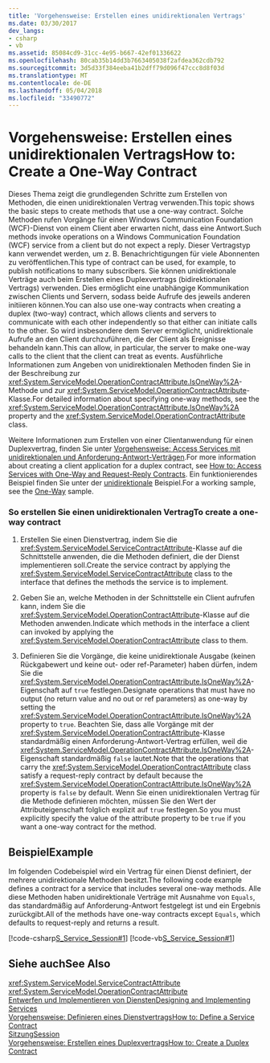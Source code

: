 ```yaml
---
title: 'Vorgehensweise: Erstellen eines unidirektionalen Vertrags'
ms.date: 03/30/2017
dev_langs:
- csharp
- vb
ms.assetid: 85084cd9-31cc-4e95-b667-42ef01336622
ms.openlocfilehash: 80cab35b14dd3b7663405038f2afdea362cdb792
ms.sourcegitcommit: 3d5d33f384eeba41b2dff79d096f47ccc8d8f03d
ms.translationtype: MT
ms.contentlocale: de-DE
ms.lasthandoff: 05/04/2018
ms.locfileid: "33490772"
---
```

# <a name="how-to-create-a-one-way-contract"></a><span data-ttu-id="770e1-102">Vorgehensweise: Erstellen eines unidirektionalen Vertrags</span><span class="sxs-lookup"><span data-stu-id="770e1-102">How to: Create a One-Way Contract</span></span>
<span data-ttu-id="770e1-103">Dieses Thema zeigt die grundlegenden Schritte zum Erstellen von Methoden, die einen unidirektionalen Vertrag verwenden.</span><span class="sxs-lookup"><span data-stu-id="770e1-103">This topic shows the basic steps to create methods that use a one-way contract.</span></span> <span data-ttu-id="770e1-104">Solche Methoden rufen Vorgänge für einen Windows Communication Foundation (WCF)-Dienst von einem Client aber erwarten nicht, dass eine Antwort.</span><span class="sxs-lookup"><span data-stu-id="770e1-104">Such methods invoke operations on a Windows Communication Foundation (WCF) service from a client but do not expect a reply.</span></span> <span data-ttu-id="770e1-105">Dieser Vertragstyp kann verwendet werden, um z.&#160;B. Benachrichtigungen für viele Abonnenten zu veröffentlichen.</span><span class="sxs-lookup"><span data-stu-id="770e1-105">This type of contract can be used, for example, to publish notifications to many subscribers.</span></span> <span data-ttu-id="770e1-106">Sie können unidirektionale Verträge auch beim Erstellen eines Duplexvertrags (bidirektionalen Vertrags) verwenden. Dies ermöglicht eine unabhängige Kommunikation zwischen Clients und Servern, sodass beide Aufrufe des jeweils anderen initiieren können.</span><span class="sxs-lookup"><span data-stu-id="770e1-106">You can also use one-way contracts when creating a duplex (two-way) contract, which allows clients and servers to communicate with each other independently so that either can initiate calls to the other.</span></span> <span data-ttu-id="770e1-107">So wird insbesondere dem Server ermöglicht, unidirektionale Aufrufe an den Client durchzuführen, die der Client als Ereignisse behandeln kann.</span><span class="sxs-lookup"><span data-stu-id="770e1-107">This can allow, in particular, the server to make one-way calls to the client that the client can treat as events.</span></span> <span data-ttu-id="770e1-108">Ausführliche Informationen zum Angeben von unidirektionalen Methoden finden Sie in der Beschreibung zur <xref:System.ServiceModel.OperationContractAttribute.IsOneWay%2A>-Methode und zur <xref:System.ServiceModel.OperationContractAttribute>-Klasse.</span><span class="sxs-lookup"><span data-stu-id="770e1-108">For detailed information about specifying one-way methods, see the <xref:System.ServiceModel.OperationContractAttribute.IsOneWay%2A> property and the <xref:System.ServiceModel.OperationContractAttribute> class.</span></span>  
  
 <span data-ttu-id="770e1-109">Weitere Informationen zum Erstellen von einer Clientanwendung für einen Duplexvertrag, finden Sie unter [Vorgehensweise: Access Services mit unidirektionalen und Anforderung-Antwort-Verträgen](../../../../docs/framework/wcf/feature-details/how-to-access-wcf-services-with-one-way-and-request-reply-contracts.md).</span><span class="sxs-lookup"><span data-stu-id="770e1-109">For more information about creating a client application for a duplex contract, see [How to: Access Services with One-Way and Request-Reply Contracts](../../../../docs/framework/wcf/feature-details/how-to-access-wcf-services-with-one-way-and-request-reply-contracts.md).</span></span> <span data-ttu-id="770e1-110">Ein funktionierendes Beispiel finden Sie unter der [unidirektionale](../../../../docs/framework/wcf/samples/one-way.md) Beispiel.</span><span class="sxs-lookup"><span data-stu-id="770e1-110">For a working sample, see the [One-Way](../../../../docs/framework/wcf/samples/one-way.md) sample.</span></span>  
  
### <a name="to-create-a-one-way-contract"></a><span data-ttu-id="770e1-111">So erstellen Sie einen unidirektionalen Vertrag</span><span class="sxs-lookup"><span data-stu-id="770e1-111">To create a one-way contract</span></span>  
  
1.  <span data-ttu-id="770e1-112">Erstellen Sie einen Dienstvertrag, indem Sie die <xref:System.ServiceModel.ServiceContractAttribute>-Klasse auf die Schnittstelle anwenden, die die Methoden definiert, die der Dienst implementieren soll.</span><span class="sxs-lookup"><span data-stu-id="770e1-112">Create the service contract by applying the <xref:System.ServiceModel.ServiceContractAttribute> class to the interface that defines the methods the service is to implement.</span></span>  
  
2.  <span data-ttu-id="770e1-113">Geben Sie an, welche Methoden in der Schnittstelle ein Client aufrufen kann, indem Sie die <xref:System.ServiceModel.OperationContractAttribute>-Klasse auf die Methoden anwenden.</span><span class="sxs-lookup"><span data-stu-id="770e1-113">Indicate which methods in the interface a client can invoked by applying the <xref:System.ServiceModel.OperationContractAttribute> class to them.</span></span>  
  
3.  <span data-ttu-id="770e1-114">Definieren Sie die Vorgänge, die keine unidirektionale Ausgabe (keinen Rückgabewert und keine out- oder ref-Parameter) haben dürfen, indem Sie die <xref:System.ServiceModel.OperationContractAttribute.IsOneWay%2A>-Eigenschaft auf `true` festlegen.</span><span class="sxs-lookup"><span data-stu-id="770e1-114">Designate operations that must have no output (no return value and no out or ref parameters) as one-way by setting the <xref:System.ServiceModel.OperationContractAttribute.IsOneWay%2A> property to `true`.</span></span> <span data-ttu-id="770e1-115">Beachten Sie, dass alle Vorgänge mit der <xref:System.ServiceModel.OperationContractAttribute>-Klasse standardmäßig einen Anforderung-Antwort-Vertrag erfüllen, weil die <xref:System.ServiceModel.OperationContractAttribute.IsOneWay%2A>-Eigenschaft standardmäßig `false` lautet.</span><span class="sxs-lookup"><span data-stu-id="770e1-115">Note that the operations that carry the <xref:System.ServiceModel.OperationContractAttribute> class satisfy a request-reply contract by default because the <xref:System.ServiceModel.OperationContractAttribute.IsOneWay%2A> property is `false` by default.</span></span> <span data-ttu-id="770e1-116">Wenn Sie einen unidirektionalen Vertrag für die Methode definieren möchten, müssen Sie den Wert der Attributeigenschaft folglich explizit auf `true` festlegen.</span><span class="sxs-lookup"><span data-stu-id="770e1-116">So you must explicitly specify the value of the attribute property to be `true` if you want a one-way contract for the method.</span></span>  
  
## <a name="example"></a><span data-ttu-id="770e1-117">Beispiel</span><span class="sxs-lookup"><span data-stu-id="770e1-117">Example</span></span>  
 <span data-ttu-id="770e1-118">Im folgenden Codebeispiel wird ein Vertrag für einen Dienst definiert, der mehrere unidirektionale Methoden besitzt.</span><span class="sxs-lookup"><span data-stu-id="770e1-118">The following code example defines a contract for a service that includes several one-way methods.</span></span> <span data-ttu-id="770e1-119">Alle diese Methoden haben unidirektionale Verträge mit Ausnahme von `Equals`, das standardmäßig auf Anforderung-Antwort festgelegt ist und ein Ergebnis zurückgibt.</span><span class="sxs-lookup"><span data-stu-id="770e1-119">All of the methods have one-way contracts except `Equals`, which defaults to request-reply and returns a result.</span></span>  
  
 [!code-csharp[S_Service_Session#1](../../../../samples/snippets/csharp/VS_Snippets_CFX/s_service_session/cs/service.cs#1)]
 [!code-vb[S_Service_Session#1](../../../../samples/snippets/visualbasic/VS_Snippets_CFX/s_service_session/vb/service.vb#1)]  
  
## <a name="see-also"></a><span data-ttu-id="770e1-120">Siehe auch</span><span class="sxs-lookup"><span data-stu-id="770e1-120">See Also</span></span>  
 <xref:System.ServiceModel.ServiceContractAttribute>  
 <xref:System.ServiceModel.OperationContractAttribute>  
 [<span data-ttu-id="770e1-121">Entwerfen und Implementieren von Diensten</span><span class="sxs-lookup"><span data-stu-id="770e1-121">Designing and Implementing Services</span></span>](../../../../docs/framework/wcf/designing-and-implementing-services.md)  
 [<span data-ttu-id="770e1-122">Vorgehensweise: Definieren eines Dienstvertrags</span><span class="sxs-lookup"><span data-stu-id="770e1-122">How to: Define a Service Contract</span></span>](../../../../docs/framework/wcf/how-to-define-a-wcf-service-contract.md)  
 [<span data-ttu-id="770e1-123">Sitzung</span><span class="sxs-lookup"><span data-stu-id="770e1-123">Session</span></span>](../../../../docs/framework/wcf/samples/session.md)  
 [<span data-ttu-id="770e1-124">Vorgehensweise: Erstellen eines Duplexvertrags</span><span class="sxs-lookup"><span data-stu-id="770e1-124">How to: Create a Duplex Contract</span></span>](../../../../docs/framework/wcf/feature-details/how-to-create-a-duplex-contract.md)
